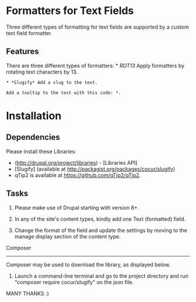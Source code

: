 Formatters for Text Fields 
===========

Three different types of formatting for text fields are supported by a custom text field formatter.

Features 
--------

There are three different types of formatters: * *ROT13* Apply formatters by rotating text characters by 13.

    * *Slugify* Add a slug to the text.

    Add a tooltip to the text with this code: *.


Installation 
============

Dependencies
------------

Please install these Libraries:
- (http://drupal.org/project/libraries) - [Libraries API]
- [Slugify] (available at http://packagist.org/packages/cocur/slugify)
- qTip2 is available at https://github.com/qTip2/qTip2.

Tasks 
----- 

1. Please make use of Drupal starting with version 8+.

2. In any of the site's content types, kindly add one Text (formatted) field.

3. Change the format of the field and update the settings by moving to the manage display section of the content type.

Composer

----------
Composer may be used to download the library, as displayed below.

1. Launch a command-line terminal and go to the project directory and run "composer require cocur/slugify" on the json file.

MANY THANKS :)
